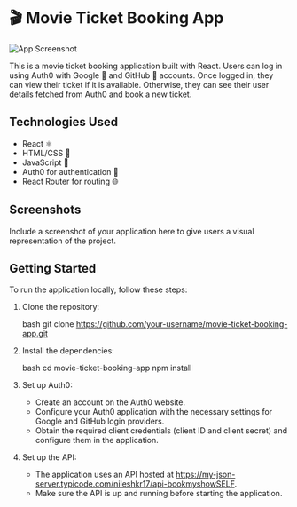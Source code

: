 # 🎬 Movie Ticket Booking App

![App Screenshot](screenshot.png)

This is a movie ticket booking application built with React. Users can log in using Auth0 with Google 📧 and GitHub 🐙 accounts. Once logged in, they can view their ticket if it is available. Otherwise, they can see their user details fetched from Auth0 and book a new ticket.


## Technologies Used

- React ⚛️
- HTML/CSS 🎨    
- JavaScript 🚀
- Auth0 for authentication 🔐
- React Router for routing 🌐


## Screenshots

Include a screenshot of your application here to give users a visual representation of the project.

## Getting Started


To run the application locally, follow these steps:

1. Clone the repository:

   bash
   git clone https://github.com/your-username/movie-ticket-booking-app.git



2. Install the dependencies:

   bash
   cd movie-ticket-booking-app
   npm install




3. Set up Auth0:

   - Create an account on the Auth0 website.
   - Configure your Auth0 application with the necessary settings for Google and GitHub login providers.
   - Obtain the required client credentials (client ID and client secret) and configure them in the application.

4. Set up the API:

   - The application uses an API hosted at https://my-json-server.typicode.com/nileshkr17/api-bookmyshowSELF.
   - Make sure the API is up and running before starting the application.